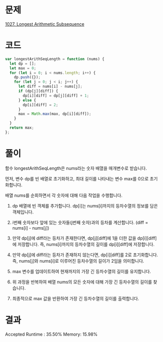 # 문제

[1027. Longest Arithmetic Subsequence](https://leetcode.com/problems/longest-arithmetic-subsequence/)

# 코드

```javascript
var longestArithSeqLength = function (nums) {
  let dp = [];
  let max = 0;
  for (let i = 0; i < nums.length; i++) {
    dp.push({});
    for (let j = 0; j < i; j++) {
      let diff = nums[i] - nums[j];
      if (dp[j][diff]) {
        dp[i][diff] = dp[j][diff] + 1;
      } else {
        dp[i][diff] = 2;
      }
      max = Math.max(max, dp[i][diff]);
    }
  }
  return max;
};
```

# 풀이

함수 longestArithSeqLength은 nums라는 숫자 배열을 매개변수로 받습니다.

먼저, 변수 dp를 빈 배열로 초기화하고, 최대 길이를 나타내는 변수 max를 0으로 초기화합니다.

배열 nums를 순회하면서 각 숫자에 대해 다음 작업을 수행합니다.

1. dp 배열에 빈 객체를 추가합니다. dp[i]는 nums[i]까지의 등차수열의 정보를 담은 객체입니다.

2. i번째 숫자보다 앞에 있는 숫자들(j번째 숫자)과의 등차를 계산합니다. (diff = nums[i] - nums[j])

3. 만약 dp[j]에 diff라는 등차가 존재한다면, dp[j][diff]에 1을 더한 값을 dp[i][diff]에 저장합니다.
   즉, nums[i]까지의 등차수열의 길이를 dp[i][diff]에 저장합니다.

4. 만약 dp[j]에 diff라는 등차가 존재하지 않는다면, dp[i][diff]를 2로 초기화합니다.
   즉, nums[j]와 nums[i]로 이루어진 등차수열의 길이가 2임을 의미합니다.

5. max 변수를 업데이트하여 현재까지의 가장 긴 등차수열의 길이를 유지합니다.

6. 위 과정을 반복하여 배열 nums의 모든 숫자에 대해 가장 긴 등차수열의 길이를 찾습니다.

7. 최종적으로 max 값을 반환하여 가장 긴 등차수열의 길이를 출력합니다.

# 결과

Accepted
Runtime : 35.50%
Memory: 15.98%

